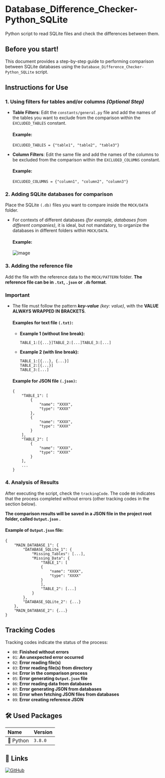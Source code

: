 # Database_Difference_Checker-Python_SQLite
Python script to read SQLite files and check the differences between them.

## Before you start!
This document provides a step-by-step guide to performing comparison between SQLite databases using the `Database_Difference_Checker-Python_SQLite` script.

## Instructions for Use
### 1. Using filters for tables and/or columns _(Optional Step)_
- **Table Filters**: Edit the `constants/general.py` file and add the names of the tables you want to exclude from the comparison within the `EXCLUDED_TABLES` constant.
  #### Example:
  ```
  EXCLUDED_TABLES = {"table1", "table2", "table3"}
  ```
- **Column Filters**: Edit the same file and add the names of the columns to be excluded from the comparison within the `EXCLUDED_COLUMNS` constant.
  #### Example:
  ```
  EXCLUDED_COLUMNS = {"column1", "column2", "column3"}
  ```

### 2. Adding SQLite databases for comparison
Place the SQLite `(.db)` files you want to compare inside the `MOCK/DATA` folder.

- For contexts of different databases _(for example, databases from different companies)_, it is ideal, but not mandatory, to organize the databases in different folders within `MOCK/DATA`.
  #### Example:
  ![image](https://github.com/user-attachments/assets/4d439483-bdcb-4bb4-aa0e-7f73a28ae0b6)

### 3. Adding the reference file
Add the file with the reference data to the `MOCK/PATTERN` folder. **The reference file can be in `.txt`, `.json` or `.db` format**.

### **Important**
- The file must follow the pattern **_key-value_** _(key: value)_, with the **VALUE ALWAYS WRAPPED IN BRACKETS**.
  #### Examples for text file `(.txt)`:
  - **Example 1 (without line break):**
    ```
    TABLE_1:[{...}]TABLE_2:[...]TABLE_3:[...]
    ```
  - **Example 2 (with line break):**
    ```
    TABLE_1:[{...}, {...}]
    TABLE_2:[{...}]
    TABLE_3:[...]
    ```
  #### Example for JSON file `(.json)`:
  ```
  {
      "TABLE_1": [
          {
              "name": "XXXX",
              "type": "XXXX"
          },
          {
              "name": "XXXX",
              "type": "XXXX"
          }
      ],
      "TABLE_2": [
          {
              "name": "XXXX",
              "type": "XXXX"
          }
      ],
      ...
  }
  ```

### 4. Analysis of Results
After executing the script, check the `trackingCode`. The code `00` indicates that the process completed without errors (other tracking codes in the section below).

**The comparison results will be saved in a JSON file in the project root folder, called `Output.json` .**

#### Example of `Output.json` file:
```
{
    "MAIN_DATABASE_1": {
        "DATABASE_SQLite_1": {
            "Missing_Tables": [...],
            "Missing_Data": {
                "TABLE_1": [
                {
                    "name": "XXXX",
                    "type": "XXXX"
                }
                ],
                "TABLE_2": [...]
            }
        },
        "DATABASE_SQLite_2": {...}
    },
    "MAIN_DATABASE_2": {...}
}
```

## Tracking Codes

Tracking codes indicate the status of the process:

- `00`: **Finished without errors**
- `01`: **An unexpected error occurred**
- `02`: **Error reading file(s)**
- `03`: **Error reading file(s) from directory**
- `04`: **Error in the comparison process**
- `05`: **Error generating `Output.json` file**
- `06`: **Error reading data from databases**
- `07`: **Error generating JSON from databases**
- `08`: **Error when fetching JSON files from databases**
- `09`: **Error creating reference JSON**

## 🛠 Used Packages

| Name      | Version |
| :-------- | :------ |
| 🐍 Python | `3.8.0` |

## 🔗 Links

[![GitHub](https://img.shields.io/badge/github-%23121011.svg?style=for-the-badge&logo=github&logoColor=white)](https://github.com/GabrielTorelo/Database_Difference_Checker-Python_SQLite)
